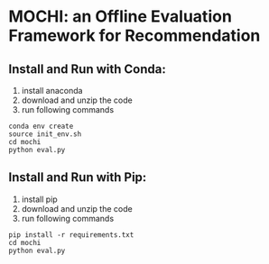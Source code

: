# MOCHI: an Offline Evaluation Framework for Recommendation

## Install and Run with Conda:   
1. install anaconda
2. download and unzip the code
3. run following commands

```
conda env create   
source init_env.sh
cd mochi
python eval.py
```

## Install and Run with Pip:   
1. install pip
2. download and unzip the code
3. run following commands

```
pip install -r requirements.txt
cd mochi
python eval.py
```
